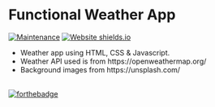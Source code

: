 # Functional Weather App

[![Maintenance](https://img.shields.io/badge/Maintained-Yes-green.svg)](https://github.com/muqriqawiem.github.io/Weather-Today/commits/main)
[![Website shields.io](https://img.shields.io/badge/Website-Up-yellow)](https://muqriqawiem.github.io/Weather-Today/)

<ul>
  <li>Weather app using HTML, CSS & Javascript.</li<>
  <li>Weather API used is from https://openweathermap.org/</li<>
  <li>Background images from https://unsplash.com/</li<>
</ul>

  <br/>[![forthebadge](https://forthebadge.com/images/badges/check-it-out.svg)](https://https://muqriqawiem.github.io/Weather-Today/)

